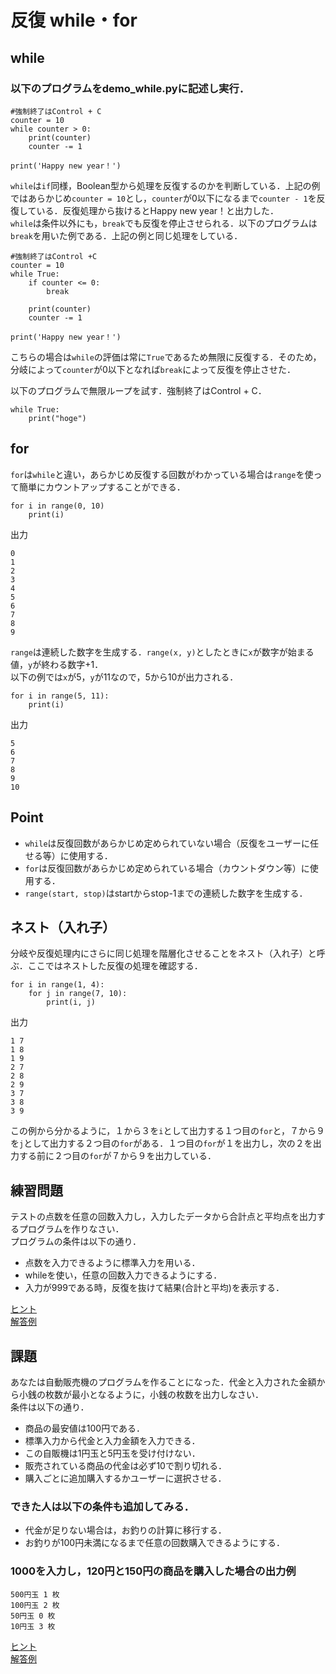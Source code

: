 # 反復 while・for
## while
### 以下のプログラムをdemo_while.pyに記述し実行．
```
#強制終了はControl + C
counter = 10
while counter > 0:
    print(counter)
    counter -= 1

print('Happy new year！')
```

`while`は`if`同様，Boolean型から処理を反復するのかを判断している．上記の例ではあらかじめ`counter = 10`とし，`counter`が0以下になるまで`counter - 1`を反復している．反復処理から抜けるとHappy new year！と出力した．<br>
`while`は条件以外にも，`break`でも反復を停止させられる．以下のプログラムは`break`を用いた例である．上記の例と同じ処理をしている．
```
#強制終了はControl +C
counter = 10
while True:
    if counter <= 0:
        break

    print(counter)
    counter -= 1

print('Happy new year！')
```

こちらの場合は`while`の評価は常に`True`であるため無限に反復する．そのため，分岐によって`counter`が0以下となれば`break`によって反復を停止させた．

以下のプログラムで無限ループを試す．強制終了はControl + C．
```
while True:
    print("hoge")
```

## for
`for`は`while`と違い，あらかじめ反復する回数がわかっている場合は`range`を使って簡単にカウントアップすることができる．
```
for i in range(0, 10)
	print(i)
```

出力
```
0
1
2
3
4
5
6
7
8
9
```

`range`は連続した数字を生成する．`range(x, y)`としたときに`x`が数字が始まる値，`y`が終わる数字+1．<br>
以下の例では`x`が5，`y`が11なので，5から10が出力される．
```
for i in range(5, 11):
	print(i)
```

出力
```
5
6
7
8
9
10
```

## Point
- `while`は反復回数があらかじめ定められていない場合（反復をユーザーに任せる等）に使用する．
- `for`は反復回数があらかじめ定められている場合（カウントダウン等）に使用する．
- `range(start, stop)`はstartからstop-1までの連続した数字を生成する．

## ネスト（入れ子）
分岐や反復処理内にさらに同じ処理を階層化させることをネスト（入れ子）と呼ぶ．ここではネストした反復の処理を確認する．
```
for i in range(1, 4):
    for j in range(7, 10):
        print(i, j)
```

出力
```
1 7
1 8
1 9
2 7
2 8
2 9
3 7
3 8
3 9
```
この例から分かるように，１から３を`i`として出力する１つ目の`for`と，７から９を`j`として出力する２つ目の`for`がある．１つ目の`for`が１を出力し，次の２を出力する前に２つ目の`for`が７から９を出力している．

## 練習問題
テストの点数を任意の回数入力し，入力したデータから合計点と平均点を出力するプログラムを作りなさい．<br>
プログラムの条件は以下の通り．
- 点数を入力できるように標準入力を用いる．
- whileを使い，任意の回数入力できるようにする．
- 入力が999である時，反復を抜けて結果(合計と平均)を表示する．

[ヒント](https://github.com/marogosteen/LessonPython/blob/master/code_sample/lesson2/hint_calc_score.py)<br>
[解答例](https://github.com/marogosteen/LessonPython/blob/master/code_sample/lesson2/ans_calc_score.py)

## 課題
あなたは自動販売機のプログラムを作ることになった．代金と入力された金額から小銭の枚数が最小となるように，小銭の枚数を出力しなさい．<br>
条件は以下の通り．
- 商品の最安値は100円である．
- 標準入力から代金と入力金額を入力できる．
- この自販機は1円玉と5円玉を受け付けない．
- 販売されている商品の代金は必ず10で割り切れる．
- 購入ごとに追加購入するかユーザーに選択させる．

### できた人は以下の条件も追加してみる．
- 代金が足りない場合は，お釣りの計算に移行する．
- お釣りが100円未満になるまで任意の回数購入できるようにする．

### 1000を入力し，120円と150円の商品を購入した場合の出力例
```
500円玉 1 枚
100円玉 2 枚
50円玉 0 枚
10円玉 3 枚
```

[ヒント](https://github.com/marogosteen/LessonPython/blob/master/code_sample/lesson2/hint_vending_machine.py)<br>
[解答例](https://github.com/marogosteen/LessonPython/blob/master/code_sample/lesson2/ans_vending_machine.py)